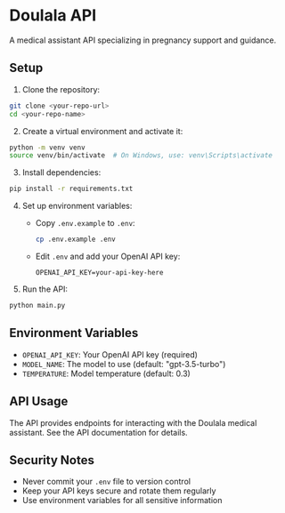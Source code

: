 # Doulala API

A medical assistant API specializing in pregnancy support and guidance.

## Setup

1. Clone the repository:
```bash
git clone <your-repo-url>
cd <your-repo-name>
```

2. Create a virtual environment and activate it:
```bash
python -m venv venv
source venv/bin/activate  # On Windows, use: venv\Scripts\activate
```

3. Install dependencies:
```bash
pip install -r requirements.txt
```

4. Set up environment variables:
   - Copy `.env.example` to `.env`:
     ```bash
     cp .env.example .env
     ```
   - Edit `.env` and add your OpenAI API key:
     ```
     OPENAI_API_KEY=your-api-key-here
     ```

5. Run the API:
```bash
python main.py
```

## Environment Variables

- `OPENAI_API_KEY`: Your OpenAI API key (required)
- `MODEL_NAME`: The model to use (default: "gpt-3.5-turbo")
- `TEMPERATURE`: Model temperature (default: 0.3)

## API Usage

The API provides endpoints for interacting with the Doulala medical assistant. See the API documentation for details.

## Security Notes

- Never commit your `.env` file to version control
- Keep your API keys secure and rotate them regularly
- Use environment variables for all sensitive information 